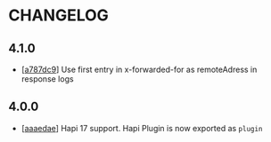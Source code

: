 # CHANGELOG

## 4.1.0

* [[a787dc9](../../commit/a787dc9)] Use first entry in x-forwarded-for as remoteAdress in response logs

## 4.0.0

* [[aaaedae](../../commit/aaaedae)] Hapi 17 support. Hapi Plugin is now exported as `plugin`
